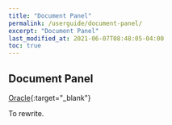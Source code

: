 ```yaml
---
title: "Document Panel"
permalink: /userguide/document-panel/
excerpt: "Document Panel"
last_modified_at: 2021-06-07T08:48:05-04:00
toc: true
---
```


## Document Panel

[Oracle](https://docs.oracle.com/javase/8/scene-builder-2/user-guide/document-panel.htm#JSBRG137){:target="_blank"}

To rewrite.
